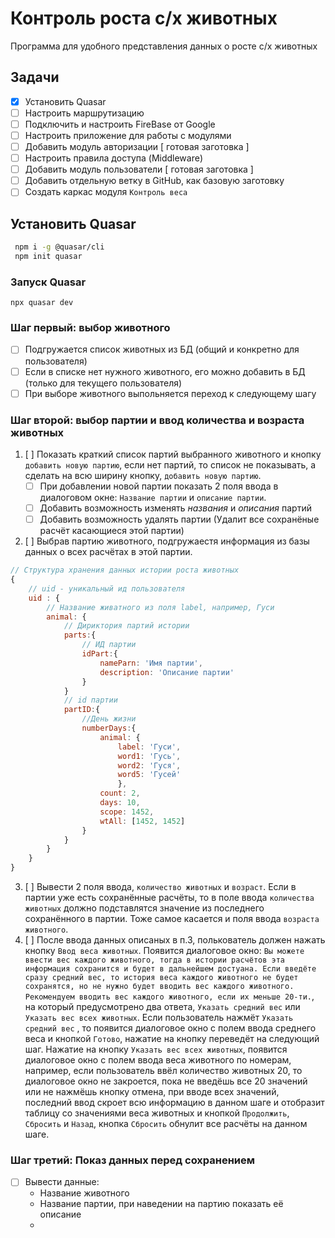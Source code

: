 # Контроль роста с/х животных
Программа для удобного представления данных о росте с/х животных 
## Задачи
- [x] Установить Quasar
- [ ] Настроить маршрутизацию
- [ ] Подключить и настроить FireBase от Google 
- [ ] Настроить приложение для работы с модулями
- [ ] Добавить модуль авторизации [ готовая заготовка ]
- [ ] Настроить правила доступа (Middleware)
- [ ] Добавить модуль пользователи [ готовая заготовка ]
- [ ] Добавить отдельную ветку в GitHub, как базовую заготовку
- [ ] Создать каркас модуля `Контроль веса`

## Установить Quasar

```bash 
 npm i -g @quasar/cli
 npm init quasar
```
### Запуск Quasar

```
npx quasar dev
```
### Шаг первый: выбор животного

- [ ]  Подгружается список животных из БД (общий и конкретно для пользователя)
- [ ]  Если в списке нет нужного животного, его можно добавить в БД (только для текущего пользователя)
- [ ]  При выборе животного выпольняется переход к следующему шагу

### Шаг второй: выбор партии и ввод количества и возраста животных

1. [ ] Показать краткий список партий выбранного животного и кнопку `добавить новую партию`, если нет партий, то список не показывать, а сделать на всю ширину кнопку, `добавить новую партию`.
    - [ ] При добавлении новой партии показать 2 поля ввода в диалоговом окне: `Название партии` и `описание партии`.
    - [ ] Добавить возможность изменять _названия_ и _описания_ партий
    - [ ] Добавить возможность удалять партии (Удалит все сохранёные расчёт касающиеся этой партии)
2. [ ] Выбрав партию животного, подгружаестя информация из базы данных о всех расчётах в этой партии.

```js
// Структура хранения данных истории роста животных
{
    // uid - уникальный ид пользователя
    uid : {
        // Название живатного из поля label, например, Гуси
        animal: {
            // Дириктория партий истории
            parts:{
                // ИД партии
                idPart:{
                    nameParn: 'Имя партии',
                    description: 'Описание партии'
                }
            }
            // id партии
            partID:{
                //День жизни 
                numberDays:{
                    animal: {
                        label: 'Гуси',
                        word1: 'Гусь',
                        word2: 'Гуся', 
                        word5: 'Гусей'
                        },
                    count: 2,
                    days: 10,
                    scope: 1452,
                    wtAll: [1452, 1452]
                }
            }
        }
    }
}

```

3. [ ] Вывести 2 поля ввода, `количество животных` и `возраст`. Если в партии уже есть сохранённые расчёты, то в поле ввода `количества животных` должно подставлятся значение из последнего сохранённого в партии. Тоже самое касается и поля ввода `возраста животного`. 
4. [ ] После ввода данных описаных в п.3, полькователь должен нажать кнопку `Ввод веса животных`. Появится диалоговое окно: `Вы можете ввести вес каждого животного, тогда в истории расчётов эта информация сохранится и будет в дальнейшем достуана. Если введёте сразу средний вес, то история веса каждого животного не будет сохранятся, но не нужно будет вводить вес каждого животного. Рекомендуем вводить вес каждого животного, если их меньше 20-ти.`, на который предусмотрено два ответа, `Указать средний вес` или `Указать вес всех животных`. Если пользователь нажмёт `Указать средний вес` , то появится диалоговое окно с полем ввода среднего веса и кнопкой `Готово`, нажатие на кнопку  переведёт на следующий шаг. Нажатие на кнопку `Указать вес всех животных`, появится диалоговое окно с полем ввода веса животного по номерам, например, если пользователь ввёл количество животных 20, то диалоговое окно не закроется, пока не введёшь все 20 значений или не нажмёшь кнопку отмена, при вводе всех значений, последний ввод скроет всю информацию в данном шаге и отобразит таблицу со значениями веса животных и кнопкой `Продолжить`, `Сбросить` и `Назад`, кнопка `Сбросить` обнулит все расчёты на данном шаге.

### Шаг третий: Показ данных перед сохранением

- [ ] Вывести данные: 
    * Название животного
    * Название партии, при наведении на партию показать её описание
    * 

